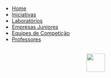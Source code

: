 <!-- docs/_sidebar.md -->

- [Home](README.md)
- [Iniciativas](iniciativas.md)
- [Laboratórios](laboratorios.md)
- [Empresas Juniores](empresas.md)
- [Equipes de Competição](equipes.md)
- [Professores](prof_test.md)

<br>

<center><img src="https://digital.ufms.br/files/2017/06/unb-300x276.png" height="50" width="50"></center>